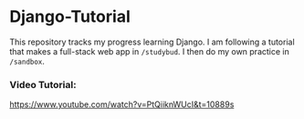 # Django-Tutorial
 
This repository tracks my progress learning Django. I am following a tutorial that makes a full-stack web app in `/studybud`. I then do my own practice in `/sandbox`.

### Video Tutorial: 
https://www.youtube.com/watch?v=PtQiiknWUcI&t=10889s
